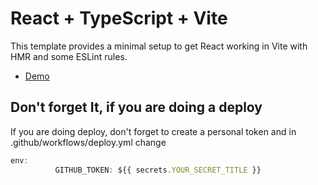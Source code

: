 # React + TypeScript + Vite

This template provides a minimal setup to get React working in Vite with HMR and some ESLint rules.

- [Demo](https://mbulchak.github.io/dashboard-dec/dashboard/)

## Don't forget It, if you are doing a deploy

If you are doing deploy, don't forget to create a personal token and in .github/workflows/deploy.yml change


```js
env:
          GITHUB_TOKEN: ${{ secrets.YOUR_SECRET_TITLE }}
```
